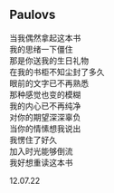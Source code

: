 ## Paulovs

当我偶然拿起这本书  
我的思绪一下僵住  
那是你送我的生日礼物  
在我的书柜不知尘封了多久  
眼前的文字已不再熟悉  
那种感觉也变的模糊  
我的内心已不再纯净  
对你的期望深深辜负  
当你的情愫想我说出  
我愣住了好久  
加入时光能够倒流  
我好想重读这本书

12.07.22
